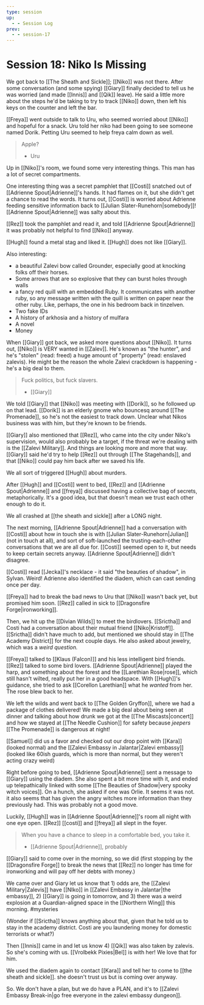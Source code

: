 ```yaml
---
type: session
up:
  - - Session Log
prev:
  - - session-17
---
```


# Session 18: Niko Is Missing

We got back to [[The Sheath and Sickle]]; [[Niko]] was not there. After some conversation (and some spying) [[Giary]] finally decided to tell us he was worried (and made [[Innis]] and [[Qik]] leave). He said a little more about the steps he'd be taking to try to track [[Niko]] down, then left his keys on the counter and left the bar. 

[[Freya]] went outside to talk to Uru, who seemed worried about [[Niko]] and hopeful for a snack. Uru told her niko had been going to see someone named Dorik. Petting Uru seemed to help freya calm down as well. 

> Apple? 
> 
> - Uru

Up in [[Niko]]'s room, we found some very interesting things. This man has a lot of secret compartments. 

One interesting thing was a secret pamphlet that [[Costi]] snatched out of [[Adrienne Spout|Adrienne]]'s hands. It had flames on it, but she didn't get a chance to read the words. It turns out, [[Costi]] is worried about Adrienne feeding sensitive information back to [[Julian Slater-Runehorn|somebody]]! [[Adrienne Spout|Adrienne]] was salty about this. 

[[Rez]] took the pamphlet and read it, and told [[Adrienne Spout|Adrienne]] it was probably not helpful to find [[Niko]] anyway. 

[[Hugh]] found a metal stag and liked it. [[Hugh]] does not like [[Giary]]. 

Also interesting:
- a beautiful Zalevi bow called Grounder, especially good at knocking folks off their horses. 
- Some arrows that are so explosive that they can burst holes through walls 
- a fancy red quill with an embedded Ruby. It communicates with another ruby, so any message written with the quill is written on paper near the other ruby. Like, perhaps, the one in his bedroom back in tinzelven. 
- Two fake IDs
- A history of arkhosia and a history of mulfara
- A novel 
- Money 

When [[Giary]] got back, we asked more questions about [[Niko]]. It turns out, [[Niko]] is VERY wanted in [[Zalev]]. He's known as "the hunter", and he's "stolen" (read: freed) a huge amount of "property" (read: enslaved zalevis). He might be the reason the whole Zalevi crackdown is happening - he's a big deal to them. 

> Fuck politics, but fuck slavers. 
> 
> - [[Giary]]

We told [[Giary]] that [[Niko]] was meeting with [[Dorik]], so he followed up on that lead. [[Dorik]] is an elderly gnome who bouncesq around [[The Promenade]], so he's not the easiest to track down. Unclear what Nikos business was with him, but they're known to be friends. 

[[Giary]] also mentioned that [[Rez]], who came into the city under Niko's supervision, would also probably be a target, if the threat we're dealing with is the [[Zalevi Military]]. And things are looking more and more that way. [[Giary]] said he'd try to help [[Rez]] out through [[The Stagehands]], and that [[Niko]] could pay him back after we saved his life. 

We all sort of triggered [[Hugh]] about murders. 

After [[Hugh]] and [[Costi]] went to bed, [[Rez]] and [[Adrienne Spout|Adrienne]] and [[freya]] discussed having a collective bag of secrets, metaphorically. It's a good idea, but that doesn't mean we trust each other enough to do it. 

We all crashed at [[the sheath and sickle]] after a LONG night. 

The next morning, [[Adrienne Spout|Adrienne]] had a conversation with [[Costi]] about how in touch she is with [[Julian Slater-Runehorn|Julian]] (not in touch at all), and sort of soft-launched the trusting-each-other conversations that we are all due for. [[Costi]] seemed open to it, but needs to keep certain secrets anyway. [[Adrienne Spout|Adrienne]] didn't disagree. 

[[Costi]] read [[Jecka]]'s necklace - it said "the beauties of shadow", in Sylvan. Weird! Adrienne also identified the diadem, which can cast sending once per day. 

[[Freya]] had to break the bad news to Uru that [[Niko]] wasn't back yet, but promised him soon. [[Rez]] called in sick to [[Dragonsfire Forge|ironworking]].

Then, we hit up the [[Divian Wilds]] to meet the birdlovers. [[Srictha]] and Costi had a conversation about their mutual friend [[Niko|Kristoff]]. [[Srictha]] didn't have much to add, but mentioned we should stay in [[The Academy District]] for the next couple days. He also asked about jewelry, which was a *weird question.* 

[[Freya]] talked to [[Klaus (Falcon)]] and his less intelligent bird friends. [[Rez]] talked to some bird lovers. [[Adrienne Spout|Adrienne]] played the harp, and something about the forest and the [[Larethian Rose|rose]], which still hasn't wilted, really put her in a good headspace. With [[Hugh]]'s guidance, she tried to ask [[Corellon Larethian]] what he *wanted* from her. The rose blew back to her. 

We left the wilds and went back to [[The Golden Gryffon]], where we had a package of clothes delivered! We made a big deal about being seen at dinner and talking about how drunk we got at the [[The Miscasts|concert]] and how we stayed at [[The Needle Cushion]] for safety because *jeepers* [[The Promenade]] is dangerous at night! 

[[Samuel]] did us a favor and checked out our drop point with [[Kara]] (looked normal) and the [[Zalevi Embassy in Jalantar|Zalevi embassy]] (looked like 60ish guards, which is more than normal, but they weren't acting crazy weird)

Right before going to bed, [[Adrienne Spout|Adrienne]] sent a message to [[Giary]] using the diadem. She also spent a bit more time with it, and ended up telepathically linked with some [[The Beauties of Shadow|very spooky witch voices]]. On a hunch, she asked if one was Orlie. It seems it was not. it also seems that has given the angry witches more information than they previously had. This was probably not a good move. 

Luckily, [[Hugh]] was in [[Adrienne Spout|Adrienne]]'s room all night with one eye open. [[Rez]] [[costi]] and [[freya]] all slept in the foyer.

> When you have a chance to sleep in a comfortable bed, you take it.
> 
> - [[Adrienne Spout|Adrienne]], probably 

[[Giary]] said to come over in the morning, so we did (first stopping by the [[Dragonsfire Forge]] to break the news that [[Rez]] no longer has time for ironworking and will pay off her debts with money.) 

We came over and Giary let us know that 1) odds are, the [[Zalevi Military|Zalevis]] have [[NIko]] in [[Zalevi Embassy in Jalantar|the embassy]], 2) [[Giary]] is going in tomorrow, and 3) there was a weird explosion at a Guardian-aligned space in the [[Northern Wing]] this morning. #mysteries 

(Wonder if [[Srictha]] knows anything about that, given that he told us to stay in the academy district. Costi are you laundering money for domestic terrorists or what?)

Then [[Innis]] came in and let us know 4) [[Qik]] was also taken by zalevis. So she's coming with us. [[Vrolbekk Pixies|Bel]] is with her! We love that for him. 

We used the diadem again to contact [[Kara]] and tell her to come to [[the sheath and sickle]]. she doesn't trust us but is coming over anyway. 

So. We don't have a plan, but we do have a PLAN, and it's to [[Zalevi Embassy Break-in|go free everyone in the zalevi embassy dungeon]]. 
